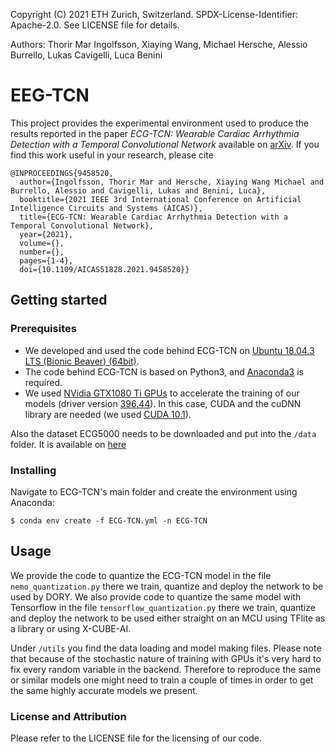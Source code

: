 Copyright (C) 2021 ETH Zurich, Switzerland. SPDX-License-Identifier: Apache-2.0. See LICENSE file for details.

Authors: Thorir Mar Ingolfsson, Xiaying Wang, Michael Hersche, Alessio Burrello, Lukas Cavigelli, Luca Benini

# EEG-TCN
This project provides the experimental environment used to produce the results reported in the paper *ECG-TCN: Wearable Cardiac Arrhythmia Detection with a Temporal Convolutional Network* available on [arXiv](https://arxiv.org/abs/2103.13740). If you find this work useful in your research, please cite
```
@INPROCEEDINGS{9458520,
  author={Ingolfsson, Thorir Mar and Hersche, Xiaying Wang Michael and Burrello, Alessio and Cavigelli, Lukas and Benini, Luca},
  booktitle={2021 IEEE 3rd International Conference on Artificial Intelligence Circuits and Systems (AICAS)}, 
  title={ECG-TCN: Wearable Cardiac Arrhythmia Detection with a Temporal Convolutional Network}, 
  year={2021},
  volume={},
  number={},
  pages={1-4},
  doi={10.1109/AICAS51828.2021.9458520}}

```

## Getting started

### Prerequisites
* We developed and used the code behind ECG-TCN on [Ubuntu 18.04.3 LTS (Bionic Beaver) (64bit)](http://old-releases.ubuntu.com/releases/18.04.3/).
* The code behind ECG-TCN is based on Python3, and [Anaconda3](https://www.anaconda.com/distribution/) is required.
* We used [NVidia GTX1080 Ti GPUs](https://developer.nvidia.com/cuda-gpus) to accelerate the training of our models (driver version [396.44](https://www.nvidia.com/Download/driverResults.aspx/136950/en-us)). In this case, CUDA and the cuDNN library are needed (we used [CUDA 10.1](https://developer.nvidia.com/cuda-toolkit-archive)).

Also the dataset ECG5000 needs to be downloaded and put into the `/data` folder. It is available on [here](https://www.cs.ucr.edu/~eamonn/time_series_data_2018/)

### Installing
Navigate to ECG-TCN's main folder and create the environment using Anaconda:
```
$ conda env create -f ECG-TCN.yml -n ECG-TCN
```


## Usage
We provide the code to quantize the ECG-TCN model in the file `nemo_quantization.py` there we train, quantize and deploy the network to be used by DORY. We also provide code to quantize the same model with Tensorflow in the file `tensorflow_quantization.py` there we train, quantize and deploy the network to be used either straight on an MCU using TFlite as a library or using X-CUBE-AI.

Under `/utils` you find the data loading and model making files. Please note that because of the stochastic nature of training with GPUs it's very hard to fix every random variable in the backend. Therefore to reproduce the same or similar models one might need to train a couple of times in order to get the same highly accurate models we present.
### License and Attribution
Please refer to the LICENSE file for the licensing of our code.
